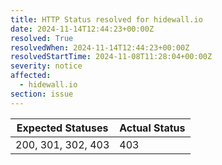 ```yaml
---
title: HTTP Status resolved for hidewall.io
date: 2024-11-14T12:44:23+00:00Z
resolved: True
resolvedWhen: 2024-11-14T12:44:23+00:00Z
resolvedStartTime: 2024-11-08T11:28:04+00:00Z
severity: notice
affected:
  - hidewall.io
section: issue
---
```


| Expected Statuses | Actual Status  |
|-------------------|----------------|
| 200, 301, 302, 403 | 403 |
